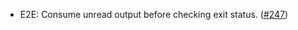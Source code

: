 - E2E: Consume unread output before checking exit status.
  ([#247](https://github.com/anoma/namada/pull/247))
